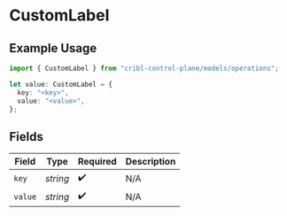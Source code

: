 # CustomLabel

## Example Usage

```typescript
import { CustomLabel } from "cribl-control-plane/models/operations";

let value: CustomLabel = {
  key: "<key>",
  value: "<value>",
};
```

## Fields

| Field              | Type               | Required           | Description        |
| ------------------ | ------------------ | ------------------ | ------------------ |
| `key`              | *string*           | :heavy_check_mark: | N/A                |
| `value`            | *string*           | :heavy_check_mark: | N/A                |